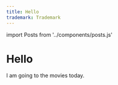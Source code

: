 ```yaml
---
title: Hello
trademark: Trademark
---
```


import Posts from '../components/posts.js'

# Hello

I am going to the movies today.

<Posts />